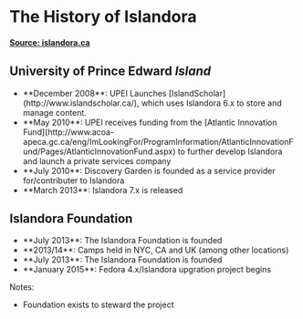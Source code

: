 # The History of Islandora
#### [Source: islandora.ca](http://islandora.ca/timeline)


## University of Prince Edward _Island_

- <!-- .element: class="fragment" --> **December 2008**: UPEI Launches [IslandScholar](http://www.islandscholar.ca/), which uses Islandora 6.x to store and manage content. 
- <!-- .element: class="fragment" --> **May 2010**: UPEI receives funding from the [Atlantic Innovation Fund](http://www.acoa-apeca.gc.ca/eng/ImLookingFor/ProgramInformation/AtlanticInnovationFund/Pages/AtlanticInnovationFund.aspx) to further develop Islandora and launch a private services company
- <!-- .element: class="fragment" --> **July 2010**: Discovery Garden is founded as a service provider for/contributer to Islandora
- <!-- .element: class="fragment" --> **March 2013**: Islandora 7.x is released


## Islandora Foundation

- <!-- .element: class="fragment" --> **July 2013**: The Islandora Foundation is founded
- <!-- .element: class="fragment" --> **2013/14**: Camps held in NYC, CA and UK (among other locations)
- <!-- .element: class="fragment" --> **July 2013**: The Islandora Foundation is founded
- <!-- .element: class="fragment" --> **January 2015**: Fedora 4.x/Islandora upgration project begins

Notes:

- Foundation exists to steward the project
